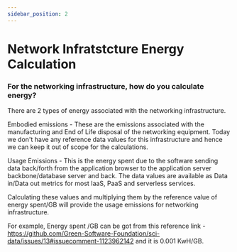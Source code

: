 ```yaml
---
sidebar_position: 2
---
```



# Network Infratstcture Energy Calculation

### For the networking infrastructure, how do you calculate energy?
There are 2 types of energy associated with the networking infrastructure. 

Embodied emissions - These are the emissions associated with the manufacturing and End of Life disposal of the networking equipment. Today we don't have any reference data values for this infrastructure and hence we can keep it out of scope for the calculations. 

Usage Emissions - This is the energy spent due to the software sending data back/forth from the application browser to the application server backbone/database server and back. The data values are available as Data in/Data out metrics for most IaaS, PaaS and serverless services. 

Calculating these values and multiplying them by the reference value of energy spent/GB will provide the usage emissions for networking infrastructure.

For example, Energy spent /GB can be got from this reference link - https://github.com/Green-Software-Foundation/sci-data/issues/13#issuecomment-1123962142 and it is 0.001 KwH/GB. 
